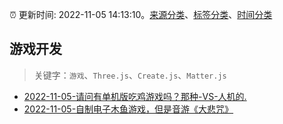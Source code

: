 :alarm_clock: 更新时间: 2022-11-05 14:13:10。[来源分类](../README.md)、[标签分类](../TAGS.md)、[时间分类](../TIMELINE.md)

## 游戏开发


> 关键字：`游戏`、`Three.js`、`Create.js`、`Matter.js`



- [2022-11-05-请问有单机版吃鸡游戏吗？那种-VS-人机的.](https://www.v2ex.com/t/892975) 
- [2022-11-05-自制电子木鱼游戏，但是音游《大悲咒》](https://www.v2ex.com/t/892942) 